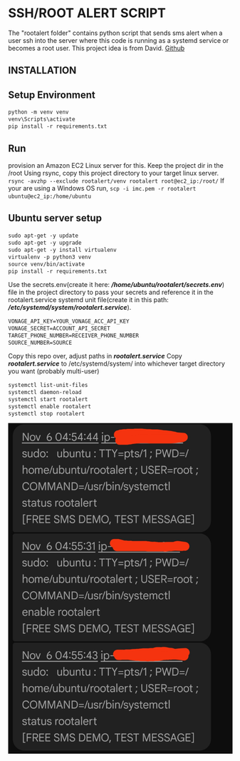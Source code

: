 
# SSH/ROOT ALERT SCRIPT

The "rootalert folder" contains python script that sends sms alert when a user ssh into the server where this code is running as a systemd service or becomes a root user. This project idea is from David. [Github](https://github.com/groovemonkey/sshalert)

## INSTALLATION

## Setup Environment
```
python -m venv venv
venv\Scripts\activate
pip install -r requirements.txt
```

## Run
provision an Amazon EC2 Linux server for this. Keep the project dir in the /root
Using rsync, copy this project directory to your target linux server. 
`rsync -avzhp --exclude rootalert/venv rootalert root@ec2_ip:/root/`
If your are using a Windows OS run, `scp -i imc.pem -r rootalert ubuntu@ec2_ip:/home/ubuntu`
  
## Ubuntu server setup
```
sudo apt-get -y update
sudo apt-get -y upgrade
sudo apt-get -y install virtualenv
virtualenv -p python3 venv
source venv/bin/activate
pip install -r requirements.txt
```

Use the secrets.env(create it here: ***/home/ubuntu/rootalert/secrets.env***) file in the project directory to pass your secrets and reference it in the rootalert.service systemd unit file(create it in this path: ***/etc/systemd/system/rootalert.service***).
```
VONAGE_API_KEY=YOUR_VONAGE_ACC_API_KEY
VONAGE_SECRET=ACCOUNT_API_SECRET
TARGET_PHONE_NUMBER=RECEIVER_PHONE_NUMBER
SOURCE_NUMBER=SOURCE
```

Copy this repo over, adjust paths in ***rootalert.service***
Copy ***rootalert.service*** to /etc/systemd/system/ into whichever target directory you want (probably multi-user)
```
systemctl list-unit-files
systemctl daemon-reload
systemctl start rootalert
systemctl enable rootalert
systemctl stop rootalert
```
![Alert](rootalert.jpg)
